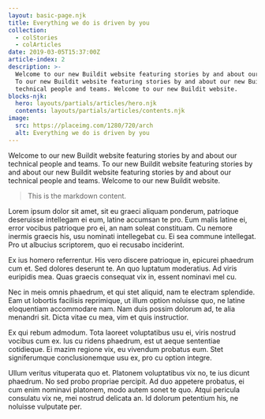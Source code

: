 ```yaml
---
layout: basic-page.njk
title: Everything we do is driven by you
collection:
  - colStories
  - colArticles
date: 2019-03-05T15:37:00Z
article-index: 2
description: >-
  Welcome to our new Buildit website featuring stories by and about our technical people and teams.
  To our new Buildit website featuring stories by and about our new Buildit website featuring stories by and about our
  technical people and teams. Welcome to our new Buildit website.
blocks-njk:
  hero: layouts/partials/articles/hero.njk
  contents: layouts/partials/articles/contents.njk
image:
  src: https://placeimg.com/1280/720/arch
  alt: Everything we do is driven by you
---
```

Welcome to our new Buildit website featuring stories by and about our technical people and teams. To our new Buildit website featuring stories by and about our new Buildit website featuring stories by and about our technical people and teams. Welcome to our new Buildit website.

> This is the markdown content.

Lorem ipsum dolor sit amet, sit eu graeci aliquam ponderum, patrioque deseruisse intellegam ei eum, latine accumsan te pro. Eum malis latine ei, error vocibus patrioque pro ei, an nam soleat constituam. Cu nemore inermis graecis his, usu nominati intellegebat cu. Ei sea commune intellegat. Pro ut albucius scriptorem, quo ei recusabo inciderint.

Ex ius homero referrentur. His vero discere patrioque in, epicurei phaedrum cum et. Sed dolores deserunt te. An quo luptatum moderatius. Ad viris euripidis mea. Quas graecis consequat vix in, essent nominavi mel cu.

Nec in meis omnis phaedrum, et qui stet aliquid, nam te electram splendide. Eam ut lobortis facilisis reprimique, ut illum option noluisse quo, ne latine eloquentiam accommodare nam. Nam duis possim dolorum ad, te alia menandri sit. Dicta vitae cu mea, vim et quis instructior.

Ex qui rebum admodum. Tota laoreet voluptatibus usu ei, viris nostrud vocibus cum ex. Ius cu ridens phaedrum, est ut aeque sententiae cotidieque. Ei mazim regione vix, eu vivendum probatus eum. Stet signiferumque conclusionemque usu ex, pro cu option integre.

Ullum veritus vituperata quo et. Platonem voluptatibus vix no, te ius dicunt phaedrum. No sed probo propriae percipit. Ad duo appetere probatus, ei cum enim nominavi platonem, modo autem sonet te quo. Atqui pericula consulatu vix ne, mei nostrud delicata an. Id dolorum petentium his, ne noluisse vulputate per.